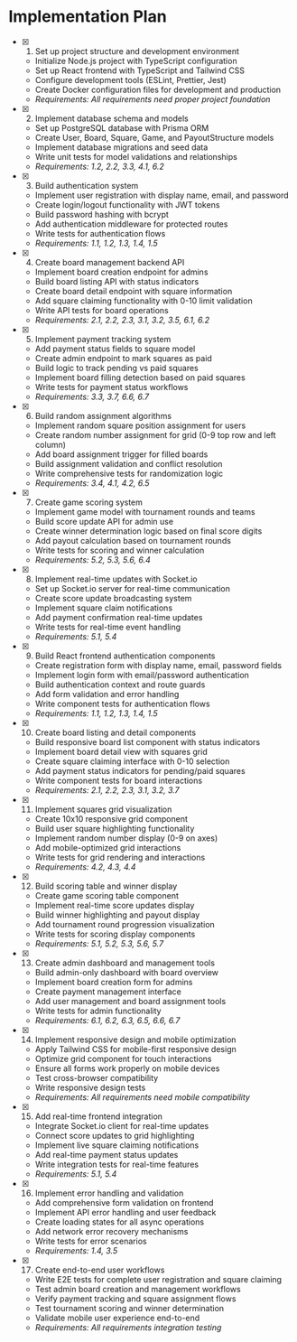 # Implementation Plan

- [x] 1. Set up project structure and development environment
  - Initialize Node.js project with TypeScript configuration
  - Set up React frontend with TypeScript and Tailwind CSS
  - Configure development tools (ESLint, Prettier, Jest)
  - Create Docker configuration files for development and production
  - _Requirements: All requirements need proper project foundation_

- [x] 2. Implement database schema and models
  - Set up PostgreSQL database with Prisma ORM
  - Create User, Board, Square, Game, and PayoutStructure models
  - Implement database migrations and seed data
  - Write unit tests for model validations and relationships
  - _Requirements: 1.2, 2.2, 3.3, 4.1, 6.2_

- [x] 3. Build authentication system
  - Implement user registration with display name, email, and password
  - Create login/logout functionality with JWT tokens
  - Build password hashing with bcrypt
  - Add authentication middleware for protected routes
  - Write tests for authentication flows
  - _Requirements: 1.1, 1.2, 1.3, 1.4, 1.5_

- [x] 4. Create board management backend API
  - Implement board creation endpoint for admins
  - Build board listing API with status indicators
  - Create board detail endpoint with square information
  - Add square claiming functionality with 0-10 limit validation
  - Write API tests for board operations
  - _Requirements: 2.1, 2.2, 2.3, 3.1, 3.2, 3.5, 6.1, 6.2_

- [x] 5. Implement payment tracking system
  - Add payment status fields to square model
  - Create admin endpoint to mark squares as paid
  - Build logic to track pending vs paid squares
  - Implement board filling detection based on paid squares
  - Write tests for payment status workflows
  - _Requirements: 3.3, 3.7, 6.6, 6.7_

- [x] 6. Build random assignment algorithms
  - Implement random square position assignment for users
  - Create random number assignment for grid (0-9 top row and left column)
  - Add board assignment trigger for filled boards
  - Build assignment validation and conflict resolution
  - Write comprehensive tests for randomization logic
  - _Requirements: 3.4, 4.1, 4.2, 6.5_

- [x] 7. Create game scoring system
  - Implement game model with tournament rounds and teams
  - Build score update API for admin use
  - Create winner determination logic based on final score digits
  - Add payout calculation based on tournament rounds
  - Write tests for scoring and winner calculation
  - _Requirements: 5.2, 5.3, 5.6, 6.4_

- [x] 8. Implement real-time updates with Socket.io
  - Set up Socket.io server for real-time communication
  - Create score update broadcasting system
  - Implement square claim notifications
  - Add payment confirmation real-time updates
  - Write tests for real-time event handling
  - _Requirements: 5.1, 5.4_

- [x] 9. Build React frontend authentication components
  - Create registration form with display name, email, password fields
  - Implement login form with email/password authentication
  - Build authentication context and route guards
  - Add form validation and error handling
  - Write component tests for authentication flows
  - _Requirements: 1.1, 1.2, 1.3, 1.4, 1.5_

- [x] 10. Create board listing and detail components
  - Build responsive board list component with status indicators
  - Implement board detail view with squares grid
  - Create square claiming interface with 0-10 selection
  - Add payment status indicators for pending/paid squares
  - Write component tests for board interactions
  - _Requirements: 2.1, 2.2, 2.3, 3.1, 3.2, 3.7_

- [x] 11. Implement squares grid visualization
  - Create 10x10 responsive grid component
  - Build user square highlighting functionality
  - Implement random number display (0-9 on axes)
  - Add mobile-optimized grid interactions
  - Write tests for grid rendering and interactions
  - _Requirements: 4.2, 4.3, 4.4_

- [x] 12. Build scoring table and winner display
  - Create game scoring table component
  - Implement real-time score updates display
  - Build winner highlighting and payout display
  - Add tournament round progression visualization
  - Write tests for scoring display components
  - _Requirements: 5.1, 5.2, 5.3, 5.6, 5.7_

- [x] 13. Create admin dashboard and management tools
  - Build admin-only dashboard with board overview
  - Implement board creation form for admins
  - Create payment management interface
  - Add user management and board assignment tools
  - Write tests for admin functionality
  - _Requirements: 6.1, 6.2, 6.3, 6.5, 6.6, 6.7_

- [x] 14. Implement responsive design and mobile optimization
  - Apply Tailwind CSS for mobile-first responsive design
  - Optimize grid component for touch interactions
  - Ensure all forms work properly on mobile devices
  - Test cross-browser compatibility
  - Write responsive design tests
  - _Requirements: All requirements need mobile compatibility_

- [x] 15. Add real-time frontend integration
  - Integrate Socket.io client for real-time updates
  - Connect score updates to grid highlighting
  - Implement live square claiming notifications
  - Add real-time payment status updates
  - Write integration tests for real-time features
  - _Requirements: 5.1, 5.4_

- [x] 16. Implement error handling and validation
  - Add comprehensive form validation on frontend
  - Implement API error handling and user feedback
  - Create loading states for all async operations
  - Add network error recovery mechanisms
  - Write tests for error scenarios
  - _Requirements: 1.4, 3.5_

- [x] 17. Create end-to-end user workflows
  - Write E2E tests for complete user registration and square claiming
  - Test admin board creation and management workflows
  - Verify payment tracking and square assignment flows
  - Test tournament scoring and winner determination
  - Validate mobile user experience end-to-end
  - _Requirements: All requirements integration testing_